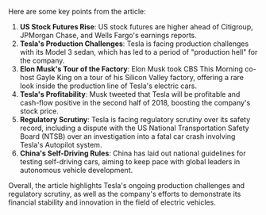 Here are some key points from the article:

1. **US Stock Futures Rise**: US stock futures are higher ahead of Citigroup, JPMorgan Chase, and Wells Fargo's earnings reports.
2. **Tesla's Production Challenges**: Tesla is facing production challenges with its Model 3 sedan, which has led to a period of "production hell" for the company.
3. **Elon Musk's Tour of the Factory**: Elon Musk took CBS This Morning co-host Gayle King on a tour of his Silicon Valley factory, offering a rare look inside the production line of Tesla's electric cars.
4. **Tesla's Profitability**: Musk tweeted that Tesla will be profitable and cash-flow positive in the second half of 2018, boosting the company's stock price.
5. **Regulatory Scrutiny**: Tesla is facing regulatory scrutiny over its safety record, including a dispute with the US National Transportation Safety Board (NTSB) over an investigation into a fatal car crash involving Tesla's Autopilot system.
6. **China's Self-Driving Rules**: China has laid out national guidelines for testing self-driving cars, aiming to keep pace with global leaders in autonomous vehicle development.

Overall, the article highlights Tesla's ongoing production challenges and regulatory scrutiny, as well as the company's efforts to demonstrate its financial stability and innovation in the field of electric vehicles.